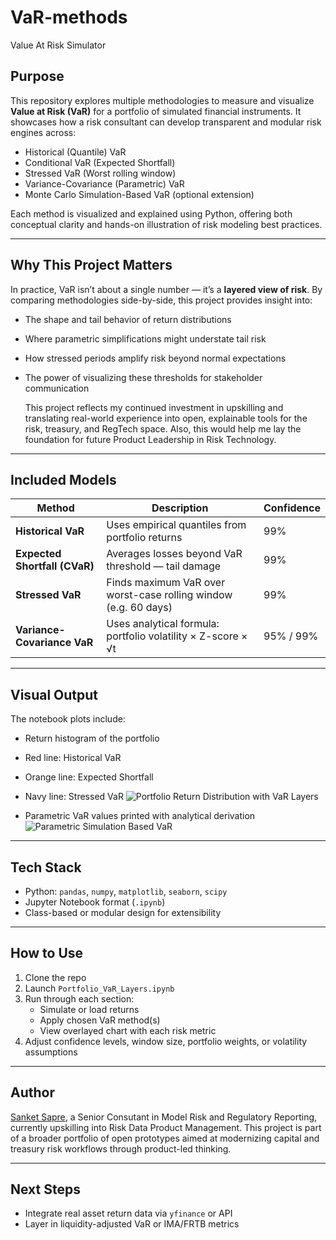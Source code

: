 # VaR-methods
Value At Risk Simulator

## Purpose

This repository explores multiple methodologies to measure and visualize **Value at Risk (VaR)** for a portfolio of simulated financial instruments. It showcases how a risk consultant can develop transparent and modular risk engines across:

- Historical (Quantile) VaR
- Conditional VaR (Expected Shortfall)
- Stressed VaR (Worst rolling window)
- Variance-Covariance (Parametric) VaR
- Monte Carlo Simulation-Based VaR (optional extension)

Each method is visualized and explained using Python, offering both conceptual clarity and hands-on illustration of risk modeling best practices.

---

## Why This Project Matters

In practice, VaR isn’t about a single number — it’s a **layered view of risk**. By comparing methodologies side-by-side, this project provides insight into:

- The shape and tail behavior of return distributions  
- Where parametric simplifications might understate tail risk  
- How stressed periods amplify risk beyond normal expectations  
- The power of visualizing these thresholds for stakeholder communication

  This project reflects my continued investment in upskilling and translating real-world experience into open, explainable tools for the risk, treasury, and RegTech space. Also, this would help me lay the foundation for future Product Leadership in Risk Technology.
---

## Included Models

| Method | Description | Confidence |
|--------|-------------|------------|
| **Historical VaR** | Uses empirical quantiles from portfolio returns | 99% |
| **Expected Shortfall (CVaR)** | Averages losses beyond VaR threshold — tail damage | 99% |
| **Stressed VaR** | Finds maximum VaR over worst-case rolling window (e.g. 60 days) | 99% |
| **Variance-Covariance VaR** | Uses analytical formula: portfolio volatility × Z-score × √t | 95% / 99% |

---

## Visual Output

The notebook plots include:

- Return histogram of the portfolio  
- Red line: Historical VaR  
- Orange line: Expected Shortfall  
- Navy line: Stressed VaR
  ![Portfolio Return Distribution with VaR Layers](https://github.com/user-attachments/assets/e3a09f81-36df-43fb-aaa1-7b805800e606)


- Parametric VaR values printed with analytical derivation
![Parametric Simulation Based VaR](https://github.com/user-attachments/assets/89f8ee2a-8e69-4454-9699-0ce14b81041c)

---

## Tech Stack

- Python: `pandas`, `numpy`, `matplotlib`, `seaborn`, `scipy`
- Jupyter Notebook format (`.ipynb`)
- Class-based or modular design for extensibility

---

## How to Use

1. Clone the repo  
2. Launch `Portfolio_VaR_Layers.ipynb`  
3. Run through each section:
    - Simulate or load returns
    - Apply chosen VaR method(s)
    - View overlayed chart with each risk metric
4. Adjust confidence levels, window size, portfolio weights, or volatility assumptions

---

## Author

[Sanket Sapre](https://www.linkedin.com/in/sanket-sapre-483a102a/), a Senior Consutant in Model Risk and Regulatory Reporting, currently upskilling into Risk Data Product Management. This project is part of a broader portfolio of open prototypes aimed at modernizing capital and treasury risk workflows through product-led thinking.

---

## Next Steps

- Integrate real asset return data via `yfinance` or API
- Layer in liquidity-adjusted VaR or IMA/FRTB metrics
